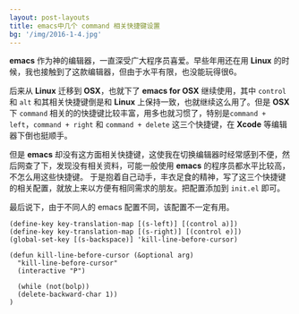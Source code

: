 ```yaml
---
layout: post-layouts
title: emacs中几个 command 相关快捷键设置
bg: '/img/2016-1-4.jpg'
---
```


**emacs** 作为神的编辑器，一直深受广大程序员喜爱。早些年用还在用 **Linux** 的时候，我也接触到了这款编辑器，但由于水平有限，也没能玩得很6。

后来从 **Linux** 迁移到 **OSX**，也就下了 **emacs for OSX** 继续使用，其中 `control` 和 `alt` 和其相关快捷键倒是和 **Linux** 上保持一致，也就继续这么用了。但是 **OSX** 下 `command`  相关的的快捷键比较丰富，用多也就习惯了，特别是`command + left`，`command + right` 和 `command + delete` 这三个快捷键，在 **Xcode** 等编辑器下倒也挺顺手。

但是 **emacs** 却没有这方面相关快捷键，这使我在切换编辑器时经常感到不便，然后网查了下，发现没有相关资料，可能一般使用 **emacs** 的程序员都水平比较高，不怎么用这些快捷键。
于是抱着自己动手，丰衣足食的精神，写了这三个快捷键的相关配置，就放上来以方便有相同需求的朋友。把配置添加到 `init.el` 即可。

最后说下，由于不同人的 emacs 配置不同，该配置不一定有用。

    (define-key key-translation-map [(s-left)] [(control a)])
    (define-key key-translation-map [(s-right)] [(control e)])
    (global-set-key [(s-backspace)] 'kill-line-before-cursor)

    (defun kill-line-before-cursor (&optional arg)
      "kill-line-before-cursor"
      (interactive "P")

      (while (not(bolp))
      (delete-backward-char 1))  
    )
